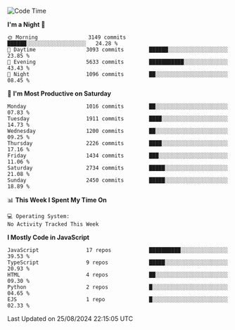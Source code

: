 <!--START_SECTION:waka-->
![Code Time](http://img.shields.io/badge/Code%20Time-3%2C337%20hrs%2038%20mins-blue)

**I'm a Night 🦉** 

```text
🌞 Morning                3149 commits        ██████░░░░░░░░░░░░░░░░░░░   24.28 % 
🌆 Daytime                3093 commits        ██████░░░░░░░░░░░░░░░░░░░   23.85 % 
🌃 Evening                5633 commits        ███████████░░░░░░░░░░░░░░   43.43 % 
🌙 Night                  1096 commits        ██░░░░░░░░░░░░░░░░░░░░░░░   08.45 % 
```
📅 **I'm Most Productive on Saturday** 

```text
Monday                   1016 commits        ██░░░░░░░░░░░░░░░░░░░░░░░   07.83 % 
Tuesday                  1911 commits        ████░░░░░░░░░░░░░░░░░░░░░   14.73 % 
Wednesday                1200 commits        ██░░░░░░░░░░░░░░░░░░░░░░░   09.25 % 
Thursday                 2226 commits        ████░░░░░░░░░░░░░░░░░░░░░   17.16 % 
Friday                   1434 commits        ███░░░░░░░░░░░░░░░░░░░░░░   11.06 % 
Saturday                 2734 commits        █████░░░░░░░░░░░░░░░░░░░░   21.08 % 
Sunday                   2450 commits        █████░░░░░░░░░░░░░░░░░░░░   18.89 % 
```


📊 **This Week I Spent My Time On** 

```text
💻 Operating System: 
No Activity Tracked This Week
```

**I Mostly Code in JavaScript** 

```text
JavaScript               17 repos            ██████████░░░░░░░░░░░░░░░   39.53 % 
TypeScript               9 repos             █████░░░░░░░░░░░░░░░░░░░░   20.93 % 
HTML                     4 repos             ██░░░░░░░░░░░░░░░░░░░░░░░   09.30 % 
Python                   2 repos             █░░░░░░░░░░░░░░░░░░░░░░░░   04.65 % 
EJS                      1 repo              █░░░░░░░░░░░░░░░░░░░░░░░░   02.33 % 
```




 Last Updated on 25/08/2024 22:15:05 UTC
<!--END_SECTION:waka-->

<!--
**likaiqiang/likaiqiang** is a ✨ _special_ ✨ repository because its `README.md` (this file) appears on your GitHub profile.

Here are some ideas to get you started:

- 🔭 I’m currently working on ...
- 🌱 I’m currently learning ...
- 👯 I’m looking to collaborate on ...
- 🤔 I’m looking for help with ...
- 💬 Ask me about ...
- 📫 How to reach me: ...
- 😄 Pronouns: ...
- ⚡ Fun fact: ...
-->
